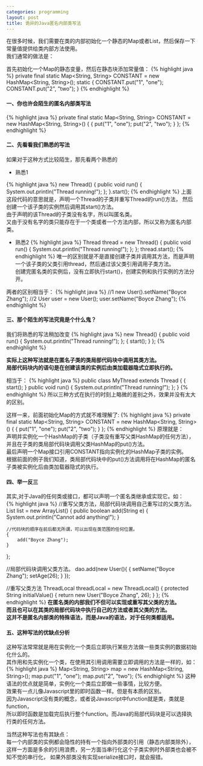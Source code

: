 ```yaml
---
categories: programming
layout: post
title: 诡异的Java匿名内部类写法
---
```


在很多时候，我们需要在类的内部初始化一个静态的Map或者List，然后保存一下常量值提供给类内部方法使用。    
我们通常的做法是：  
<!-- more -->  
首先初始化一个Map的静态变量，然后在静态块添加常量值：
{% highlight java %}
private final static Map<String, String> CONSTANT = new HashMap<String, String>();
static {
	CONSTANT.put("1", "one");
	CONSTANT.put("2", "two");
}
{% endhighlight %}

#### 一、你也许会陌生的匿名内部类写法

{% highlight java %}
private final static Map<String, String> CONSTANT =
     new HashMap<String, String>() {
	{
		put("1", "one");
		put("2", "two");
	}
};
{% endhighlight %}

#### 二、先看看我们熟悉的写法

如果对于这种方式比较陌生，那先看两个熟悉的  

* 熟悉1

{% highlight java %}
new Thread() {
    public void run() {
        System.out.println("Thread running!");
    };
}.start();
{% endhighlight %}
上面这段代码的意思就是，声明一个Thread的子类并重写Thread的run()方法，
然后创建一个该子类的实例然后调用其start()方法。    
由于声明的该Thread的子类没有名字，所以叫匿名类。    
又由于没有名字的类只能存在于一个类或者一个方法内部，所以又称为匿名内部类。    

* 熟悉2
{% highlight java %}
Thread thread = new Thread() {
    public void run() {
        System.out.println("Thread running!");
    };
};
thread.start();
{% endhighlight %}
唯一的区别就是不是直接创建子类并调用其方法，而是声明一个该子类的父类引用thread，然后通过该父类引用调用子类方法。    
创建完匿名类的实例后，没有立即执行start()，创建实例和执行实例的方法分开。    

两者的区别相当于：
{% highlight java %}
//1
new User().setName("Boyce Zhang");
//2
User user = new User();
user.setName("Boyce Zhang");
{% endhighlight %}

#### 三、那个陌生的写法究竟是个什么鬼？

我们将熟悉的写法稍加改变
{% highlight java %}
new Thread() {
    public void run() {
        System.out.println("Thread running!");
    };
    {
        start();
    }
};
{% endhighlight %}

<b>实际上这种写法就是在匿名子类的类局部代码块中调用其类方法。</b>  
<b>局部代码块内的语句是在创建该类的实例后由类加载器隐式立即执行的。</b>  

相当于：
{% highlight java %}
public class MyThread extends Thread {
    {
        start();
    }
    public void run() {
        System.out.println("Thread running!");
    };
}
{% endhighlight %}
所以三种方式在执行的时刻上略微的差别之外，效果并没有太大的区别。

这样一来，前面初始化Map的方式就不难理解了:
{% highlight java %}
private final static Map<String, String> CONSTANT = new HashMap<String, String>() {
    {
        put("1", "one");
        put("2", "two");
    }
};
{% endhighlight %}
原理就是：    
声明并实例化一个HashMap的子类（子类没有重写父类HashMap的任何方法），并且在子类的类局部代码块调用父类HashMap的put()方法。    
最后声明一个Map接口引用CONSTANT指向实例化的HashMap子类的实例。    
根据前面的例子我们知道，类局部代码块中的put()方法调用将在HashMap的匿名子类被实例化后由类加载器隐式的执行。    

#### 四、举一反三

其实,对于Java的任何类或接口，都可以声明一个匿名类继承或实现它。如：    
{% highlight java %}
//重写父类方法，局部代码块调用自己重写过的父类方法。
List<String> list = new ArrayList<String>() {
    public boolean add(String e) {
        System.out.println("Cannot add anything!");
    }

    //代码块的顺序在前后都无所谓，可以出现在类范围的任何位置。
    {
        add("Boyce Zhang");
    }
};

//局部代码块调用父类方法。
dao.add(new User(){
    {
        setName("Boyce Zhang");
        setAge(26);
    }
});

//重写父类方法
ThreadLocal<User> threadLocal = new ThreadLocal<User>() {
    protected String initialValue() {
        return new User("Boyce Zhang", 26);
    }
};
{% endhighlight %}
<b>在匿名类的内部我们不但可以实现或重写其父类的方法。    
而且也可以在其类的局部代码块中执行自己的方法或者其父类的方法。    
这并不是匿名内部类的特殊语法，而是Java的语法，对于任何类都适用。</b>    

#### 五、这种写法的优缺点分析

这种写法常常就是用在实例化一个类后立即执行某些方法做一些类实例的数据初始化什么的。    
其作用和先实例化一个类，在使用其引用调用需要立即调用的方法是一样的，如：    
{% highlight java %}
Map<String, String> map = new HashMap<String, String>();
map.put("1", "one");
map.put("2", "two");
{% endhighlight %}
这种语法的优点就是简单，实例化一个类后立即做一些事情，比较方便。    
效果有一点儿像Javascript里的即时函数一样。但是有本质的区别。    
因为Javascript没有类的概念，或者说Javascript中function就是类，类就是function，    
所以即时函数是加载完后执行整个function。而Java的局部代码块是可以选择执行类的任何方法。

当然这种写法也有其缺点：    
每一个内部类的实例都会隐性的持有一个指向外部类的引用（静态内部类除外），    
这样一方面是多余的引用浪费，另一方面当串行化这个子类实例时外部类也会被不知不觉的串行化，
如果外部类没有实现serialize接口时，就会报错。